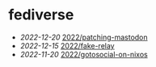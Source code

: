 # fediverse
- *2022-12-20* [2022/patching-mastodon](/2022/patching-mastodon)
- *2022-12-15* [2022/fake-relay](/2022/fake-relay)
- *2022-11-20* [2022/gotosocial-on-nixos](/2022/gotosocial-on-nixos)
